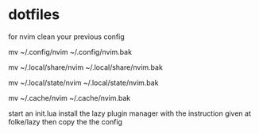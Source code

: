 # dotfiles
for nvim clean your previous config

mv ~/.config/nvim ~/.config/nvim.bak

mv ~/.local/share/nvim ~/.local/share/nvim.bak

mv ~/.local/state/nvim ~/.local/state/nvim.bak

mv ~/.cache/nvim ~/.cache/nvim.bak

start an init.lua install the lazy plugin manager with the instruction given at folke/lazy then copy the the config
